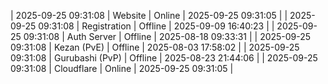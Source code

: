 | 2025-09-25 09:31:08 | Website | Online | 2025-09-25 09:31:05 |
| 2025-09-25 09:31:08 | Registration | Offline | 2025-09-09 16:40:23 |
| 2025-09-25 09:31:08 | Auth Server | Offline | 2025-08-18 09:33:31 |
| 2025-09-25 09:31:08 | Kezan (PvE) | Offline | 2025-08-03 17:58:02 |
| 2025-09-25 09:31:08 | Gurubashi (PvP) | Offline | 2025-08-23 21:44:06 |
| 2025-09-25 09:31:08 | Cloudflare | Online | 2025-09-25 09:31:05 |
